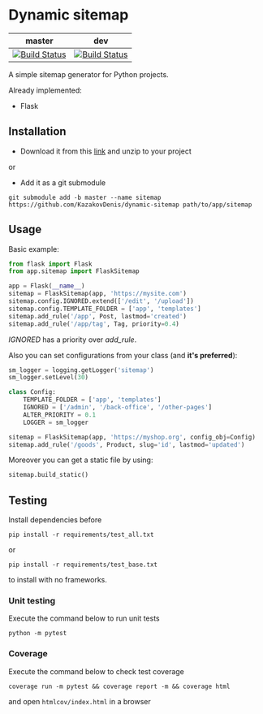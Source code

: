 # Dynamic sitemap
| master | dev |
| :---: | :---: |  
| [![Build Status](https://travis-ci.com/KazakovDenis/dynamic-sitemap.svg?branch=master)](https://travis-ci.com/KazakovDenis/dynamic-sitemap) | [![Build Status](https://travis-ci.com/KazakovDenis/dynamic-sitemap.svg?branch=dev)](https://travis-ci.com/KazakovDenis/dynamic-sitemap) |  

A simple sitemap generator for Python projects.

Already implemented:
- Flask

## Installation
- Download it from this [link](https://github.com/KazakovDenis/dynamic-sitemap/archive/master.zip) and unzip to your project
  
or
- Add it as a git submodule
```shell script
git submodule add -b master --name sitemap https://github.com/KazakovDenis/dynamic-sitemap path/to/app/sitemap
```
  
  
## Usage
Basic example:
```python
from flask import Flask
from app.sitemap import FlaskSitemap

app = Flask(__name__)
sitemap = FlaskSitemap(app, 'https://mysite.com')
sitemap.config.IGNORED.extend(['/edit', '/upload'])
sitemap.config.TEMPLATE_FOLDER = ['app', 'templates']
sitemap.add_rule('/app', Post, lastmod='created')
sitemap.add_rule('/app/tag', Tag, priority=0.4)
```
*IGNORED* has a priority over *add_rule*.  
  
Also you can set configurations from your class (and __it's preferred__):
```python
sm_logger = logging.getLogger('sitemap')
sm_logger.setLevel(30)

class Config:
    TEMPLATE_FOLDER = ['app', 'templates']
    IGNORED = ['/admin', '/back-office', '/other-pages']
    ALTER_PRIORITY = 0.1
    LOGGER = sm_logger

sitemap = FlaskSitemap(app, 'https://myshop.org', config_obj=Config)
sitemap.add_rule('/goods', Product, slug='id', lastmod='updated')
```
Moreover you can get a static file by using:
```python
sitemap.build_static()
```

## Testing  
Install dependencies before
```shell script
pip install -r requirements/test_all.txt
```
or
```shell script
pip install -r requirements/test_base.txt
```
to install with no frameworks.

### Unit testing
Execute the command below to run unit tests
```shell script
python -m pytest
```

### Coverage
Execute the command below to check test coverage
```shell script
coverage run -m pytest && coverage report -m && coverage html
```
and open `htmlcov/index.html` in a browser
